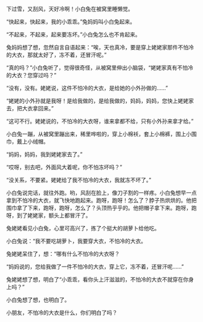 下过雪，又刮风，天好冷啊！小白兔在被窝里睡懒觉。

“快起来，快起来，我的小乖乖。”兔妈妈叫小白兔起来。

“不起来，不起来，起来要冻坏。”小白兔怎么也不肯起来。

兔妈妈想了想，忽然自言自语起来：“唉，天也真冷，要是穿上姥姥家那件不怕冷的大衣，那就太好了，冻不着，还冒汗呢。”

“真的吗？”小白兔听了，觉得很奇怪，从被窝里伸出小脑袋，“姥姥家真有不怕冷的大衣？您穿过吗？”

“没有，没有。姥姥说，这件不怕冷的大衣，是给她的小外孙做的……”

“姥姥的小外孙就是我呀！是给我做的，是给我做的，妈妈，妈妈，您快上姥姥家去，把大衣拿回来。”

“这可不行。姥姥说的，不怕冷的大衣呀，谁来拿都不给，只有小外孙来拿才给。”

小白兔一蹦，从被窝里蹦出来，稀里哗啦的，穿上小棉袄，套上小棉裤，围上小围巾，戴上小绒帽。

“妈妈，妈妈，我到姥姥家去了。”

“哎呀，别去吧，外面风大着呢，你不怕冻坏吗？”

“没关系，不要紧。姥姥给了我不怕冷的大衣，我就冻不坏了。”

小白兔说完话，就往外跑。哟，风刮在脸上，像刀子割的一样疼。小白兔想早一点拿到不怕冷的大衣，就飞快地跑起来。跑呀，跑呀！怎么了？脖子热烘烘的。他把围巾拿了下来，跑呀，跑呀，怎么了？头顶热乎乎的。他把帽子拿下来。跑呀，跑呀，到了姥姥家，额头上都冒汗了。

兔姥姥看见小白兔，心里可高兴了，拣了个挺大的胡萝卜给他吃。

小白兔说：“我不要吃胡萝卜，我要穿大衣，不怕冷的大衣。

兔姥姥呆住了，想：“哪有什么不怕冷的大衣呀？

“妈妈说的，您给我做了一件不怕冷的大衣，穿上它，冻不着，还冒汗呢……”

兔姥姥想了想，明白了“小乖乖，看你头上汗滋滋的，不怕冷的大衣不就穿在你身上吗？”

小白兔想了想，也明白了。

小朋友，不怕冷的大衣是什么，你们明白了吗？
